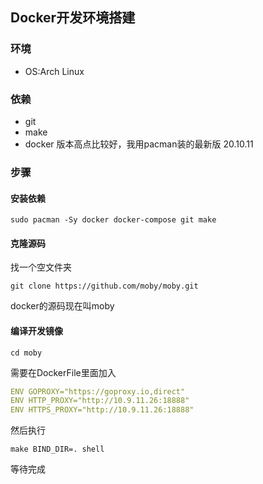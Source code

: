 ## Docker开发环境搭建

### 环境

* OS:Arch Linux

### 依赖

* git
* make
* docker 版本高点比较好，我用pacman装的最新版 20.10.11

### 步骤

####  安装依赖

```shell
sudo pacman -Sy docker docker-compose git make
```

#### 克隆源码

找一个空文件夹

```shell
git clone https://github.com/moby/moby.git
```

docker的源码现在叫moby

#### 编译开发镜像

```shell
cd moby
```

需要在DockerFile里面加入

```yaml
ENV GOPROXY="https://goproxy.io,direct"
ENV HTTP_PROXY="http://10.9.11.26:18888"
ENV HTTPS_PROXY="http://10.9.11.26:18888"
```

然后执行

```shell
make BIND_DIR=. shell
```

等待完成

